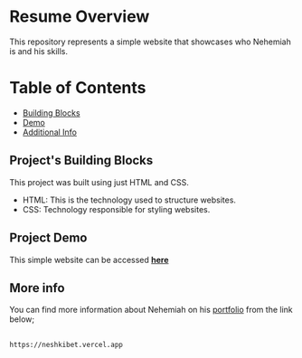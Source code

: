 # Resume Overview  
This repository represents a simple website that showcases who Nehemiah is and his skills.  

# Table of Contents  
* [Building Blocks](#Project's-Building-Blocks)
* [Demo](#Project-Demo)
* [Additional Info](#More-info)

## Project's Building Blocks
This project was built using just HTML and CSS.  
   - HTML: This is the technology used to structure websites.  
   - CSS: Technology responsible for styling websites.  
## Project Demo  
This simple website can be accessed **[here](https://nesbet.github.io/Resume/)**  

## More info  
You can find more information about Nehemiah on his [portfolio](https://neshkibet.vercel.app) from the link below;
##
    https://neshkibet.vercel.app
##
